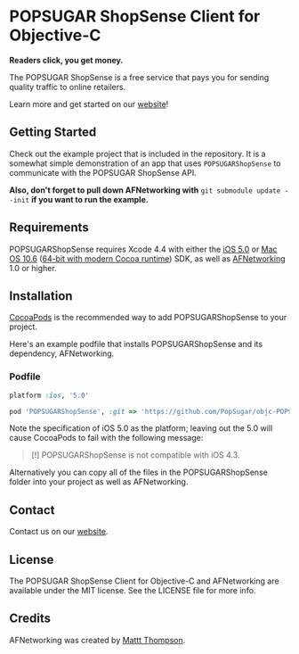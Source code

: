 # POPSUGAR ShopSense Client for Objective-C
**Readers click, you get money.**  

The POPSUGAR ShopSense is a free service that pays you for sending quality traffic to online retailers.

Learn more and get started on our [website](http://shopsense.shopstyle.com)!


## Getting Started

Check out the example project that is included in the repository. It is a somewhat simple demonstration of an app that uses `POPSUGARShopSense` to communicate with the POPSUGAR ShopSense API. 

**Also, don't forget to pull down AFNetworking with** `git submodule update --init` **if you want to run the example.** 

## Requirements

POPSUGARShopSense requires Xcode 4.4 with either the [iOS 5.0](http://developer.apple.com/library/ios/#releasenotes/General/WhatsNewIniPhoneOS/Articles/iOS5.html) or [Mac OS 10.6](http://developer.apple.com/library/mac/#releasenotes/MacOSX/WhatsNewInOSX/Articles/MacOSX10_6.html#//apple_ref/doc/uid/TP40008898-SW7) ([64-bit with modern Cocoa runtime](https://developer.apple.com/library/mac/#documentation/Cocoa/Conceptual/ObjCRuntimeGuide/Articles/ocrtVersionsPlatforms.html)) SDK, as well as [AFNetworking](https://github.com/afnetworking/afnetworking) 1.0 or higher.

## Installation

[CocoaPods](http://cocoapods.org) is the recommended way to add POPSUGARShopSense to your project.

Here's an example podfile that installs POPSUGARShopSense and its dependency, AFNetworking. 
### Podfile

```ruby
platform :ios, '5.0'

pod 'POPSUGARShopSense', :git => 'https://github.com/PopSugar/objc-POPSUGAR-ShopSense-client.git'
```

Note the specification of iOS 5.0 as the platform; leaving out the 5.0 will cause CocoaPods to fail with the following message:

> [!] POPSUGARShopSense is not compatible with iOS 4.3.

Alternatively you can copy all of the files in the POPSUGARShopSense folder into your project as well as AFNetworking.

## Contact

Contact us on our [website](http://shopsense.shopstyle.com).

## License

The POPSUGAR ShopSense Client for Objective-C and AFNetworking are available under the MIT license. See the LICENSE file for more info.


## Credits

AFNetworking was created by [Mattt Thompson](https://github.com/mattt/).
